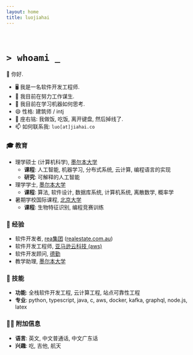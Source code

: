 ```yaml
---
layout: home
title: luojiahai
---
```


<br/>

# `> whoami _`

👋 你好.

- 🖥️ 我是一名软件开发工程师.
- 🔭 我目前在努力工作谋生.
- 🌱 我目前在学习机器如何思考.
- 😄 性格: 建筑师 / intj
- 💬 座右铭: 我做饭, 吃饭, 离开键盘, 然后掉线了.
- 📫 如何联系我: `luo[at]jiahai.co`

### 🎓 教育

- 理学硕士 (计算机科学), [墨尔本大学](https://www.unimelb.edu.au/)
  - **课程**: 人工智能, 机器学习, 分布式系统, 云计算, 编程语言的实现
  - **研究**: 可解释的人工智能
- 理学学士, [墨尔本大学](https://www.unimelb.edu.au/)
  - **课程**: 算法, 软件设计, 数据库系统, 计算机系统, 离散数学, 概率学
- 暑期学校国际课程, [北京大学](https://www.pku.edu.cn/)
  - **课程**: 生物特征识别, 编程竞赛训练

### 🏢 经验

- 软件开发者, [rea集团](https://www.rea-group.com/) ([realestate.com.au](https://realestate.com.au/))
- 软件开发工程师, [亚马逊云科技 (aws)](https://aws.amazon.com/)
- 软件开发顾问, [德勤](https://www.deloitte.com/)
- 教学助理, [墨尔本大学](https://www.unimelb.edu.au/)

### 🚀 技能

- **功能**: 全栈软件开发工程, 云计算工程, 站点可靠性工程
- **专业**: python, typescript, java, c, aws, docker, kafka, graphql, node.js, latex

### 💁‍♂️ 附加信息

- **语言**: 英文, 中文普通话, 中文广东话
- **兴趣**: 吃, 吉他, 航天
